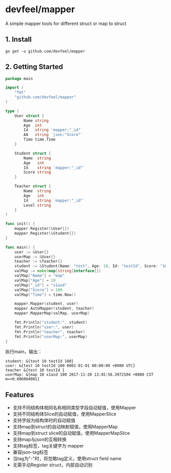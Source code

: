 # devfeel/mapper
A simple mapper tools for different struct or map to struct

## 1. Install

```
go get -u github.com/devfeel/mapper
```

## 2. Getting Started
```go
package main

import (
	"fmt"
	"github.com/devfeel/mapper"
)

type (
	User struct {
		Name string
		Age  int
		Id   string `mapper:"_id"`
		AA   string `json:"Score"`
		Time time.Time
	}

	Student struct {
		Name  string
		Age   int
		Id    string `mapper:"_id"`
		Score string
	}

	Teacher struct {
		Name  string
		Age   int
		Id    string `mapper:"_id"`
		Level string
	}
)

func init() {
	mapper.Register(&User{})
	mapper.Register(&Student{})
}

func main() {
	user := &User{}
	userMap := &User{}
	teacher := &Teacher{}
	student := &Student{Name: "test", Age: 10, Id: "testId", Score: "100"}
	valMap := make(map[string]interface{})
	valMap["Name"] = "map"
	valMap["Age"] = 10
	valMap["_id"] = "x1asd"
	valMap["Score"] = 100
	valMap["Time"] = time.Now()

	mapper.Mapper(student, user)
	mapper.AutoMapper(student, teacher)
	mapper.MapperMap(valMap, userMap)

	fmt.Println("student:", student)
	fmt.Println("user:", user)
	fmt.Println("teacher", teacher)
	fmt.Println("userMap:", userMap)
}

```
执行main，输出：
```
student: &{test 10 testId 100}
user: &{test 10 testId 100 0001-01-01 00:00:00 +0000 UTC}
teacher &{test 10 testId }
userMap: &{map 10 x1asd 100 2017-11-20 13:45:56.3972504 +0800 CST m=+0.006004001}
```

## Features
* 支持不同结构体相同名称相同类型字段自动赋值，使用Mapper
* 支持不同结构体Slice的自动赋值，使用MapperSlice
* 支持字段为结构体时的自动赋值
* 支持map到struct的自动映射赋值，使用MapperMap
* 支持map到struct slice的自动赋值，使用MapperMapSlice
* 支持map与json的互相转换
* 支持tag标签，tag关键字为 mapper
* 兼容json-tag标签
* 当tag为"-"时，将忽略tag定义，使用struct field name
* 无需手动Register struct，内部自动识别